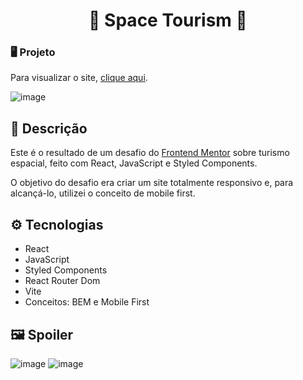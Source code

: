 <h1 align="center">🌌 Space Tourism 🚀</h1>

### 🖥️ Projeto

Para visualizar o site, <a href="https://space-tourism-henriquecontini.vercel.app/">clique aqui</a>.

![image](https://github.com/HenriqueContini/SpaceTourism/assets/81761545/fc0fd09e-825c-4e93-9e7f-3a3218208875)

## 📝 Descrição

Este é o resultado de um desafio do <a href="https://www.frontendmentor.io/challenges/space-tourism-multipage-website-gRWj1URZ3">Frontend Mentor</a> sobre turismo espacial, feito com React, JavaScript e Styled Components.

O objetivo do desafio era criar um site totalmente responsivo e, para alcançá-lo, utilizei o conceito de mobile first. 

## ⚙️ Tecnologias

- React
- JavaScript
- Styled Components
- React Router Dom
- Vite
- Conceitos: BEM e Mobile First

## 🖼️ Spoiler

![image](https://github.com/HenriqueContini/SpaceTourism/assets/81761545/61539c68-6009-4447-a040-b6a1a50bd365)
![image](https://github.com/HenriqueContini/SpaceTourism/assets/81761545/741a2034-5008-4487-b0bc-c70e35687e17)
